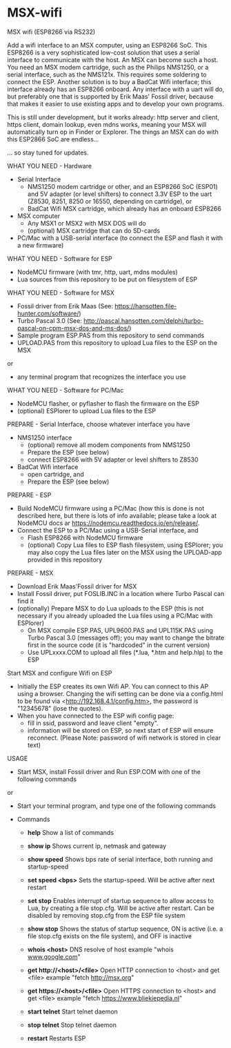 # MSX-wifi
MSX wifi (ESP8266 via RS232)

Add a wifi interface to an MSX computer, using an ESP8266 SoC. This ESP8266 is a very sophisticated low-cost solution that uses a serial interface to communicate with the host. An MSX can become such a host. You need an MSX modem cartridge, such as the Philips NMS1250, or a serial interface, such as the NMS121x. This requires some soldering to connect the ESP. Another solution is to buy a BadCat Wifi interface; this interface already has an ESP8266 onboard. Any interface with a uart will do, but preferably one that is supported by Erik Maas' Fossil driver, because that makes it easier to use existing apps and to develop your own programs.

This is still under development, but it works already: http server and client, https client, domain lookup, even mdns works, meaning your MSX will automatically turn op in Finder or Explorer. The things an MSX can do with this ESP2866 SoC are endless... 

... so stay tuned for updates.

WHAT YOU NEED - Hardware
- Serial Interface
  - NMS1250 modem cartridge or other, and an ESP8266 SoC (ESP01) and 5V adapter (or level shifters) to connect 3.3V ESP to the uart (Z8530, 8251, 8250 or 16550, depending on cartridge), or
  - BadCat Wifi MSX cartridge, which already has an onboard ESP8266
- MSX computer
  - Any MSX1 or MSX2 with MSX DOS will do
  - (optional) MSX cartridge that can do SD-cards
- PC/Mac with a USB-serial interface (to connect the ESP and flash it with a new firmware)

WHAT YOU NEED - Software for ESP
- NodeMCU firmware (with tmr, http, uart, mdns modules)
- Lua sources from this repository to be put on filesystem of ESP

WHAT YOU NEED - Software for MSX
- Fossil driver from Erik Maas (See: https://hansotten.file-hunter.com/software/)
- Turbo Pascal 3.0 (See: http://pascal.hansotten.com/delphi/turbo-pascal-on-cpm-msx-dos-and-ms-dos/)
- Sample program ESP.PAS from this repository to send commands
- UPLOAD.PAS from this repository to upload Lua files to the ESP on the MSX

or
- any terminal program that recognizes the interface you use

WHAT YOU NEED - Software for PC/Mac
- NodeMCU flasher, or pyflasher to flash the firmware on the ESP
- (optional) ESPlorer to upload Lua files to the ESP 
 
PREPARE - Serial Interface, choose whatever interface you have
- NMS1250 interface
  - (optional) remove all modem components from NMS1250
  - Prepare the ESP (see below)
  - connect ESP8266 with 5V adapter or level shifters to Z8530
- BadCat Wifi interface
  - open cartridge, and
  - Prepare the ESP (see below) 

PREPARE - ESP
- Build NodeMCU firmware using a PC/Mac (how this is done is not described here, but there is lots of info available; please take a look at NodeMCU docs ar <https://nodemcu.readthedocs.io/en/release/>.
- Connect the ESP to a PC/Mac using a USB-Serial interface, and
  - Flash ESP8266 with NodeMCU firmware
  - (optional) Copy Lua files to ESP flash filesystem, using ESPlorer; you may also copy the Lua files later on the MSX using the UPLOAD-app provided in this repository 

PREPARE - MSX
- Download Erik Maas'Fossil driver for MSX
- Install Fossil driver, put FOSLIB.INC in a location where Turbo Pascal can find it
- (optionally) Prepare MSX to do Lua uploads to the ESP (this is not necessary if you already uploaded the Lua files using a PC/Mac with ESPlorer)
  - On MSX compile ESP.PAS, UPL9600.PAS and UPL115K.PAS using Turbo Pascal 3.0 (messages off); you may want to change the bitrate first in the source code (it is "hardcoded" in the current version)
  - Use UPLxxxx.COM to upload all files (*.lua, *.htm and help.hlp) to the ESP

Start MSX and configure Wifi on ESP
- Initially the ESP creates its own Wifi AP. You can connect to this AP using a browser. Changing the wifi setting can be done via a config.html to be found via \<http://192.168.4.1/config.htm>, the password is "12345678" (lose the quotes).
- When you have connected to the ESP wifi config page:
  - fill in ssid, password and leave client "empty".
  - information will be stored on ESP, so next start of ESP will ensure reconnect. (Please Note: password of wifi network is stored in clear text)
  
USAGE
- Start MSX, install Fossil driver and Run ESP.COM with one of the following commands

or
- Start your terminal program, and type one of the following commands

- Commands
  - <b>help</b>
    Show a list of commands
    
  - <b>show ip</b>
    Shows current ip, netmask and gateway
  
  - <b>show speed</b>
    Shows bps rate of serial interface, both running and startup-speed
    
  - <b>set speed \<bps\></b>
    Sets the startup-speed. Will be active after next restart

  - <b>set stop</b>
    Enables interrupt of startup sequence to allow access to Lua, by creating a file stop.cfg. Will be active after restart. Can be disabled by removing stop.cfg from the ESP file system
  
  - <b>show stop</b>
    Shows the status of startup sequence, ON is active (i.e. a file stop.cfg exists on the file system), and OFF is inactive

  - <b>whois \<host\></b>
    DNS resolve of host
    example "whois www.google.com"
  
  - <b>get http://\<host\>/\<file\></b>
    Open HTTP connection to \<host\> and get \<file\>
    example "fetch http://msx.org"
   
  - <b>get https://\<host\>/\<file\></b>
    Open HTTPS connection to \<host\> and get \<file\>
    example "fetch https://www.bliekiepedia.nl"
   
  - <b>start telnet</b>
    Start telnet daemon

  - <b>stop telnet</b>
    Stop telnet daemon

  - <b>restart</b>
    Restarts ESP
